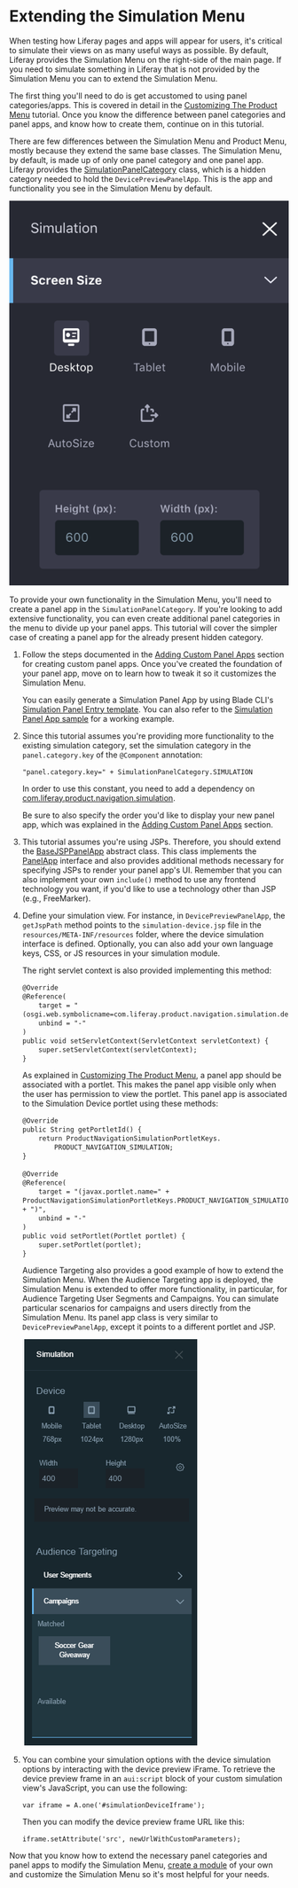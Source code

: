 # Extending the Simulation Menu [](id=extending-the-simulation-menu)

When testing how Liferay pages and apps will appear for users, it's critical to
simulate their views on as many useful ways as possible. By default, Liferay
provides the Simulation Menu on the right-side of the main page. If you need to 
simulate something in Liferay that is not provided by the Simulation Menu you 
can to extend the Simulation Menu.

The first thing you'll need to do is get accustomed to using panel
categories/apps. This is covered in detail in the
[Customizing The Product Menu](/develop/tutorials/-/knowledge_base/7-1/customizing-the-product-menu)
tutorial. Once you know the difference between panel categories and panel apps,
and know how to create them, continue on in this tutorial.

There are few differences between the Simulation Menu and Product Menu, mostly
because they extend the same base classes. The Simulation Menu, by default, is
made up of only one panel category and one panel app. Liferay provides the
[SimulationPanelCategory](@app-ref@/web-experience/latest/javadocs/com/liferay/product/navigation/simulation/application/list/SimulationPanelCategory.html)
class, which is a hidden category needed to hold the `DevicePreviewPanelApp`.
This is the app and functionality you see in the Simulation Menu by default.

![Figure 1: The Simulation Menu offers a device preview application.](../../images/simulation-menu-preview.png)

To provide your own functionality in the Simulation Menu, you'll need to create
a panel app in the `SimulationPanelCategory`. If you're looking to add extensive
functionality, you can even create additional panel categories in the menu to
divide up your panel apps. This tutorial will cover the simpler case of creating
a panel app for the already present hidden category.

1.  Follow the steps documented in the [Adding Custom Panel Apps](/develop/tutorials/-/knowledge_base/7-0/customizing-the-product-menu#adding-custom-panel-apps)
    section for creating custom panel apps. Once you've created the foundation 
    of your panel app, move on to learn how to tweak it so it customizes the
    Simulation Menu.

    You can easily generate a Simulation Panel App by using Blade CLI's
    [Simulation Panel Entry template](/develop/reference/-/knowledge_base/7-1/simulation-panel-entry-template).
    You can also refer to the [Simulation Panel App sample](/develop/reference/-/knowledge_base/7-1/simulation-panel-app)
    for a working example.

2.  Since this tutorial assumes you're providing more functionality to the
    existing simulation category, set the simulation category in the
    `panel.category.key` of the `@Component` annotation:

        "panel.category.key=" + SimulationPanelCategory.SIMULATION

    In order to use this constant, you need to add a dependency on 
    [com.liferay.product.navigation.simulation](https://repository.liferay.com/nexus/content/repositories/liferay-public-releases/com/liferay/com.liferay.product.navigation.simulation/).

    Be sure to also specify the order you'd like to display your new panel app,
    which was explained in the [Adding Custom Panel Apps](/develop/tutorials/-/knowledge_base/7-0/customizing-the-product-menu#adding-custom-panel-apps)
    section.

3.  This tutorial assumes you're using JSPs. 
    Therefore, you should extend the [BaseJSPPanelApp](@app-ref@/web-experience/latest/javadocs/com/liferay/application/list/BaseJSPPanelApp.html)
    abstract class. This class implements the [PanelApp](@app-ref@/web-experience/latest/javadocs/com/liferay/application/list/PanelApp.html)
    interface and also provides additional methods necessary for specifying JSPs
    to render your panel app's UI. Remember that you can also implement your own
    `include()` method to use any frontend technology you want, if you'd like to
    use a technology other than JSP (e.g., FreeMarker).

4.  Define your simulation view. For instance, in `DevicePreviewPanelApp`, the
    `getJspPath` method points to the `simulation-device.jsp` file in the
    `resources/META-INF/resources` folder, where the device simulation interface
    is defined. Optionally, you can also add your own language keys, CSS, or JS
    resources in your simulation module.

    The right servlet context is also provided implementing this method:

        @Override
        @Reference(
            target = "(osgi.web.symbolicname=com.liferay.product.navigation.simulation.device)",
            unbind = "-"
        )
        public void setServletContext(ServletContext servletContext) {
            super.setServletContext(servletContext);
        }

    As explained in [Customizing The Product Menu](/develop/tutorials/-/knowledge_base/7-0/customizing-the-product-menu),
    a panel app should be associated with a portlet. This makes the panel app 
    visible only when the user has permission to view the portlet.
    This panel app is associated to the Simulation Device portlet using these
    methods:

        @Override
        public String getPortletId() {
            return ProductNavigationSimulationPortletKeys.
                PRODUCT_NAVIGATION_SIMULATION;
        }

        @Override
        @Reference(
            target = "(javax.portlet.name=" + ProductNavigationSimulationPortletKeys.PRODUCT_NAVIGATION_SIMULATION + ")",
            unbind = "-"
        )
        public void setPortlet(Portlet portlet) {
            super.setPortlet(portlet);
        }

    Audience Targeting also provides a good example of how to extend the
    Simulation Menu. When the Audience Targeting app is deployed, the Simulation
    Menu is extended to offer more functionality, in particular, for Audience
    Targeting User Segments and Campaigns. You can simulate particular scenarios
    for campaigns and users directly from the Simulation Menu. Its panel app
    class is very similar to `DevicePreviewPanelApp`, except it points to a
    different portlet and JSP.

    ![Figure 2: The Audience Targeting app extends the Simulation Menu to help simulate different users and campaign views.](../../images/simulation-menu-at.png)

5.  You can combine your simulation options with the device simulation options 
    by interacting with the device preview iFrame. To retrieve the device 
    preview frame in an `aui:script` block of your custom simulation view's 
    JavaScript, you can use the following:

        var iframe = A.one('#simulationDeviceIframe');

    Then you can modify the device preview frame URL like this:

        iframe.setAttribute('src', newUrlWithCustomParameters);

Now that you know how to extend the necessary panel categories and panel apps to
modify the Simulation Menu, [create a module](/develop/tutorials/-/knowledge_base/7-1/starting-module-development#creating-a-module) 
of your own and customize the Simulation Menu so it's most helpful for your 
needs.
